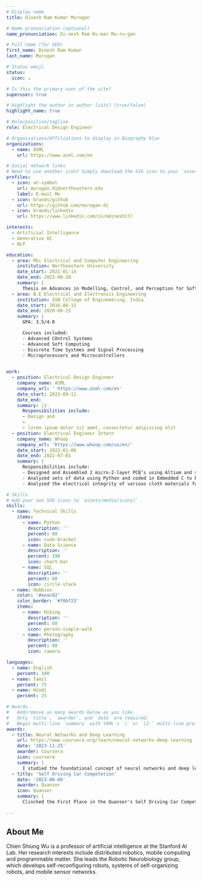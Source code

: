 ```yaml
---
# Display name
title: Dinesh Ram Kumar Murugan

# Name pronunciation (optional)
name_pronunciation: Di-nesh Ram Ku-mar Mu-ru-gan

# Full name (for SEO)
first_name: Dinesh Ram Kumar
last_name: Murugan

# Status emoji
status:
  icon: ☕️

# Is this the primary user of the site?
superuser: true

# Highlight the author in author lists? (true/false)
highlight_name: true

# Role/position/tagline
role: Electrical Design Engineer

# Organizations/Affiliations to display in Biography blox
organizations:
  - name: ASML
    url: https://www.asml.com/en

# Social network links
# Need to use another icon? Simply download the SVG icon to your `assets/media/icons/` folder.
profiles:
  - icon: at-symbol
    url: murugan.di@northeastern.edu
    label: E-mail Me
  - icon: brands/github
    url: https://github.com/murugan-di
  - icon: brands/linkedin
    url: https://www.linkedin.com/in/mdinesh17/

interests:
  - Artificial Intelligence
  - Generative AI
  - NLP

education:
  - area: MSc Electrical and Computer Engineering
    institution: Northeastern University
    date_start: 2021-01-14
    date_end: 2023-08-28
    summary: |
      Thesis on Advances in Modelling, Control, and Perception for Soft Robotics and Autonomous Vehicle Systems. 
  - area: B.E Electrical and Electronics Engineering
    institution: SSN College of Engineeering, India
    date_start: 2016-08-15
    date_end: 2020-08-15
    summary: |
      GPA: 3.5/4.0

      Courses included:
      - Advanced COntrol Systems
      - Advanced Soft Computing
      - Discrete Time Systmes and Signal Processing
      - Microprocessors and Microcontrollers

      
work:
  - position: Electrical Design Engineer
    company_name: ASML
    company_url: ' https://www.asml.com/en'
    date_start: 2023-09-11
    date_end: 
    summary: |2-
      Responsibilities include:
      - Design and 
      -  
      - lorem ipsum dolor sit amet, consectetur adipiscing elit
  - position: Electrical Engineer Intern
    company_name: Whoop
    company_url: 'https://www.whoop.com/us/en/'
    date_start: 2022-01-06
    date_end: 2022-07-01
    summary: |
      Responsibilities include:
      - Designed and Assembled 2 micro-2-layer PCB’s using Altium and soldered them to create a hand-built IMU for gait analysis in humans
      - Analyzed sets of data using Python and coded in Embedded C to build a prototype system for testing.
      - Analyzed the electrical integrity of various cloth materials for data tansmission and packet loss. 

# Skills
# Add your own SVG icons to `assets/media/icons/`
skills:
  - name: Technical Skills
    items:
      - name: Python
        description: ''
        percent: 80
        icon: code-bracket
      - name: Data Science
        description: ''
        percent: 190
        icon: chart-bar
      - name: SQL
        description: ''
        percent: 60
        icon: circle-stack
  - name: Hobbies
    color: '#eeac02'
    color_border: '#f0bf23'
    items:
      - name: Hiking
        description: ''
        percent: 60
        icon: person-simple-walk
      - name: Photography
        description: ''
        percent: 80
        icon: camera

languages:
  - name: English
    percent: 100
  - name: Tamil
    percent: 75
  - name: Hindi
    percent: 25

# Awards.
#   Add/remove as many awards below as you like.
#   Only `title`, `awarder`, and `date` are required.
#   Begin multi-line `summary` with YAML's `|` or `|2-` multi-line prefix and indent 2 spaces below.
awards:
  - title: Neural Networks and Deep Learning
    url: https://www.coursera.org/learn/neural-networks-deep-learning
    date: '2023-11-25'
    awarder: Coursera
    icon: coursera
    summary: |
      I studied the foundational concept of neural networks and deep learning. By the end, I was familiar with the significant technological trends driving the rise of deep learning; build, train, and apply fully connected deep neural networks; implement efficient (vectorized) neural networks; identify key parameters in a neural network’s architecture; and apply deep learning to your own applications.
  - title: 'Self Driving Car Competetion'
    date: '2023-06-06'
    awarder: Quanser
    icon: Quanser
    summary: |
      Clinched the First Place in the Quanser's Self Driving Car Competition held at the American Control Conference (ACC 2023)
      
---
```


## About Me

Chien Shiung Wu is a professor of artificial intelligence at the Stanford AI Lab. Her research interests include distributed robotics, mobile computing and programmable matter. She leads the Robotic Neurobiology group, which develops self-reconfiguring robots, systems of self-organizing robots, and mobile sensor networks.
